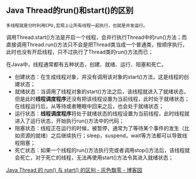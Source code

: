 ## Java Thread的run()和start()的区别
	多线程就是分时利用CPU,宏观上让所有线程一起执行，也就是并发运行。

调用Thread.start()方法是开启一个线程，会并行执行Thread中的run()方法；而直接调用Thread.run()方法只不会是把Thread类当成一个普通类，按顺序执行，此时也没有开启线程，只不过执行了Thread类的run()方法而已；


在Java中，线程通常都有五种状态，创建、就绪、运行、阻塞和死亡。

- 创建状态：在生成线程对象，并没有调用该对象的start()方法，这是线程的创建状态；
- 就绪状态：当调用了线程对象的start()方法之后，该线程就进入了就绪状态，但是此时**线程调度程序**还没有把该线程设置为当前线程，此时处于就绪状态；在线程运行后，从等待或者睡眠中回来之后，也会处于就绪状态；
- 运行状态：**线程调度程序**将处于就绪状态的线程设置为当前线程，此时线程就进入了运行状态，开始执行run()方法中的代码；
- 阻塞状态：线程正在运行的时候，被暂停，通常为了等待某个事件的发生（比如资源的就绪）之后继续执行；sleep，suspend，wait等方法都可以导致线程阻塞；
- 死亡状态：如果一个线程的run()方法执行完或者调用stop()方法后，该线程就会死亡，对于死亡的线程，无法再使用start()方法令其进入就绪状态；


[Java Thread 的 run\(\) 与 start\(\) 的区别 \- 灰色飘零 \- 博客园](http://www.cnblogs.com/renhui/p/6066750.html)